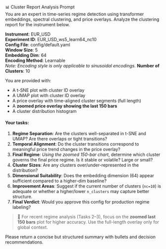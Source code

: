 📊 Cluster Report Analysis Prompt  
You are an expert in time-series regime detection using transformer embeddings, spectral clustering, and price overlays. Analyze the clustering report for the instrument below.

**Instrument**: EUR_USD  
**Experiment ID**: EUR_USD_ws5_learn64_nc10  
**Config File**: config/default.yaml  
**Window Size**: 5  
**Embedding Dim**: 64  
**Encoding Method**: Learnable  
*Note: Encoding style is only applicable to sinusoidal encodings.*
**Number of Clusters**: 10  

You are provided with:
- A t-SNE plot with cluster ID overlay  
- A UMAP plot with cluster ID overlay  
- A price overlay with time-aligned cluster segments (full length)  
- A **zoomed price overlay showing the last 150 bars**  
- A cluster distribution histogram  

#### Your tasks:
1. **Regime Separation**: Are the clusters well-separated in t-SNE and UMAP? Are there overlaps or tight transitions?
2. **Temporal Alignment**: Do the cluster transitions correspond to meaningful price trend changes in the price overlay?
3. **Final Regime**: *Using the zoomed 150-bar chart*, determine which cluster governs the final price regime. Is it stable or volatile? Large or small?
4. **Cluster Sizes**: Are any clusters over/under-represented in the distribution?
5. **Dimensional Suitability**: Does the embedding dimension (64) appear sufficient compared to a higher-dim baseline?
6. **Improvement Areas**: Suggest if the current number of clusters (`nc=10`) is adequate or whether a higher/lower `n_clusters` may capture better structure.
7. **Final Verdict**: Would you approve this config for production regime labeling?

> 📌 For recent regime analysis (Tasks 2–3), focus on the **zoomed last 150 bars** plot for higher accuracy. Use the full-length overlay only for global context.

Please return a concise but structured summary with bullets and decision recommendations.